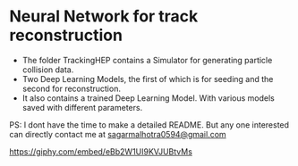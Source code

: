 # Neural Network for track reconstruction
- The folder TrackingHEP contains a Simulator for generating particle collision data.
- Two Deep Learning Models, the first of which is for seeding and the second for reconstruction.
- It also contains a trained Deep Learning Model. With various models saved with different parameters.

PS: I dont have the time to make a detailed README. But any one interested can directly contact me at sagarmalhotra0594@gmail.com


https://giphy.com/embed/eBb2W1UI9KVJUBtvMs

